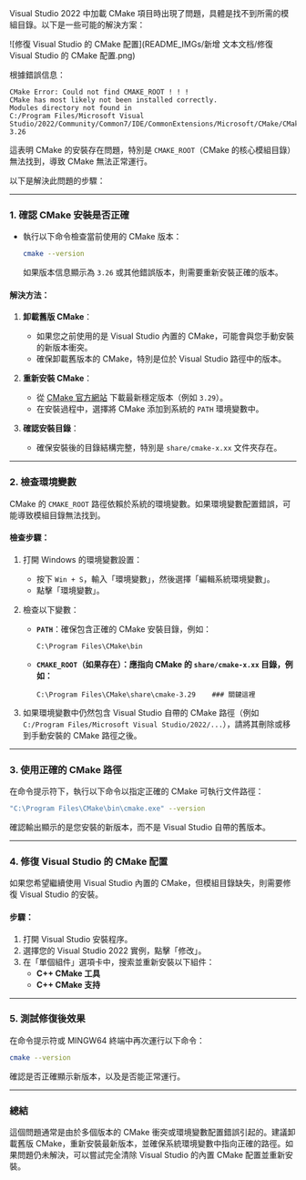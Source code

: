  Visual Studio 2022 中加載 CMake 項目時出現了問題，具體是找不到所需的模組目錄。以下是一些可能的解決方案：

![修復 Visual Studio 的 CMake 配置](README_IMGs/新增 文本文档/修復 Visual Studio 的 CMake 配置.png)

根據錯誤信息：

```plaintext
CMake Error: Could not find CMAKE_ROOT ! ! !
CMake has most likely not been installed correctly.
Modules directory not found in
C:/Program Files/Microsoft Visual Studio/2022/Community/Common7/IDE/CommonExtensions/Microsoft/CMake/CMake/share/cmake-3.26
```

這表明 CMake 的安裝存在問題，特別是 `CMAKE_ROOT`（CMake 的核心模組目錄）無法找到，導致 CMake 無法正常運行。

以下是解決此問題的步驟：

---

### **1. 確認 CMake 安裝是否正確**
- 執行以下命令檢查當前使用的 CMake 版本：
  ```bash
  cmake --version
  ```
  如果版本信息顯示為 `3.26` 或其他錯誤版本，則需要重新安裝正確的版本。

#### **解決方法：**
1. **卸載舊版 CMake**：
   - 如果您之前使用的是 Visual Studio 內置的 CMake，可能會與您手動安裝的新版本衝突。
   - 確保卸載舊版本的 CMake，特別是位於 Visual Studio 路徑中的版本。

2. **重新安裝 CMake**：
   - 從 [CMake 官方網站](https://cmake.org/download/) 下載最新穩定版本（例如 `3.29`）。
   - 在安裝過程中，選擇將 CMake 添加到系統的 `PATH` 環境變數中。

3. **確認安裝目錄**：
   - 確保安裝後的目錄結構完整，特別是 `share/cmake-x.xx` 文件夾存在。

---

### **2. 檢查環境變數**
CMake 的 `CMAKE_ROOT` 路徑依賴於系統的環境變數。如果環境變數配置錯誤，可能導致模組目錄無法找到。

#### **檢查步驟：**
1. 打開 Windows 的環境變數設置：
   - 按下 `Win + S`，輸入「環境變數」，然後選擇「編輯系統環境變數」。
   - 點擊「環境變數」。

2. 檢查以下變數：
   - **`PATH`**：確保包含正確的 CMake 安裝目錄，例如：
     ```
     C:\Program Files\CMake\bin
     ```
   - **`CMAKE_ROOT`（如果存在）：應指向 CMake 的 `share/cmake-x.xx` 目錄，例如：**
     
     ```
     C:\Program Files\CMake\share\cmake-3.29    ### 關鍵這裡
     ```
   
3. 如果環境變數中仍然包含 Visual Studio 自帶的 CMake 路徑（例如 `C:/Program Files/Microsoft Visual Studio/2022/...`），請將其刪除或移到手動安裝的 CMake 路徑之後。

---

### **3. 使用正確的 CMake 路徑**
在命令提示符下，執行以下命令以指定正確的 CMake 可執行文件路徑：
```bash
"C:\Program Files\CMake\bin\cmake.exe" --version
```
確認輸出顯示的是您安裝的新版本，而不是 Visual Studio 自帶的舊版本。

---

### **4. 修復 Visual Studio 的 CMake 配置**
如果您希望繼續使用 Visual Studio 內置的 CMake，但模組目錄缺失，則需要修復 Visual Studio 的安裝。

#### **步驟：**
1. 打開 Visual Studio 安裝程序。
2. 選擇您的 Visual Studio 2022 實例，點擊「修改」。
3. 在「單個組件」選項卡中，搜索並重新安裝以下組件：
   - **C++ CMake 工具**
   - **C++ CMake 支持**

---

### **5. 測試修復後效果**
在命令提示符或 MINGW64 終端中再次運行以下命令：
```bash
cmake --version
```
確認是否正確顯示新版本，以及是否能正常運行。

---

### **總結**
這個問題通常是由於多個版本的 CMake 衝突或環境變數配置錯誤引起的。建議卸載舊版 CMake，重新安裝最新版本，並確保系統環境變數中指向正確的路徑。如果問題仍未解決，可以嘗試完全清除 Visual Studio 的內置 CMake 配置並重新安裝。